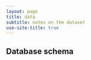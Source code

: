 ```yaml
---
layout: page
title: data
subtitle: notes on the dataset
use-site-title: true
---
```


## Database schema

